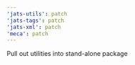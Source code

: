 ```yaml
---
'jats-utils': patch
'jats-tags': patch
'jats-xml': patch
'meca': patch
---
```


Pull out utilities into stand-alone package
